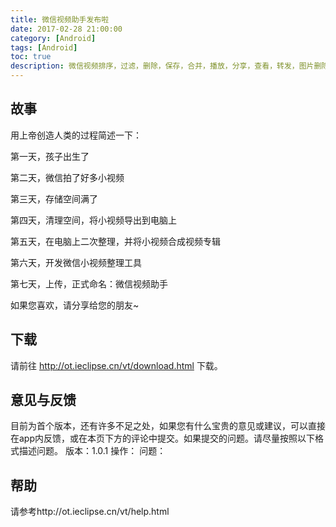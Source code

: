 ```yaml
---
title: 微信视频助手发布啦
date: 2017-02-28 21:00:00
category: [Android]
tags: [Android]
toc: true
description: 微信视频排序，过滤，删除，保存，合并，播放，分享，查看，转发，图片删除，保存，查看，分享，转发
---
```


## 故事
用上帝创造人类的过程简述一下：

第一天，孩子出生了

第二天，微信拍了好多小视频

第三天，存储空间满了

第四天，清理空间，将小视频导出到电脑上

第五天，在电脑上二次整理，并将小视频合成视频专辑

第六天，开发微信小视频整理工具

第七天，上传，正式命名：微信视频助手

如果您喜欢，请分享给您的朋友~

<!-- more -->

## 下载
请前往 http://ot.ieclipse.cn/vt/download.html 下载。

## 意见与反馈
目前为首个版本，还有许多不足之处，如果您有什么宝贵的意见或建议，可以直接在app内反馈，或在本页下方的评论中提交。如果提交的问题。请尽量按照以下格式描述问题。
版本：1.0.1
操作：
问题：

## 帮助
请参考http://ot.ieclipse.cn/vt/help.html
